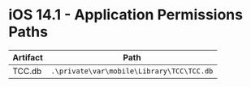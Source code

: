 # iOS 14.1 - Application Permissions Paths

| **Artifact** | **Path**                                |
|--------------|-----------------------------------------|
| TCC.db       | `.\private\var\mobile\Library\TCC\TCC.db` |